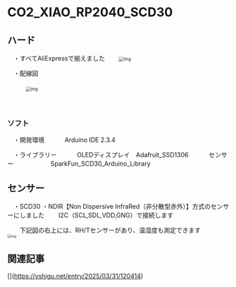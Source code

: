 # CO2_XIAO_RP2040_SCD30

## ハード

　・すべてAliExpressで揃えました
　　<img src="https://cdn-ak.f.st-hatena.com/images/fotolife/y/yshigu/20250329/20250329203458.png" alt="img" style="zoom:67%;" />

　・配線図

　　　<img src="https://cdn-ak.f.st-hatena.com/images/fotolife/y/yshigu/20250405/20250405012305.png" alt="img" style="zoom:67%;" />

　　　　

### ソフト

　・開発環境
　　　Arduino IDE 2.3.4

　・ライブラリー
　　　OLEDディスプレイ　Adafruit_SSD1306
　　　センサー　　　　　　SparkFun_SCD30_Arduino_Library

## センサー

　・SCD30
 ・NDIR【Non Dispersive InfraRed（非分散型赤外）】方式のセンサーにしました
　　I2C（SCL,SDL,VDD,GNG）で接続します

　　下記図の右上には、RH/Tセンサーがあり、温湿度も測定できます
　　　<img src="https://cdn-ak.f.st-hatena.com/images/fotolife/y/yshigu/20250329/20250329192136.png" alt="img" style="zoom:50%;" />

## 関連記事

  [[](https://yshigu.net/entry/2025/03/31/120414)](https://yshigu.net/entry/2025/03/31/120414)

